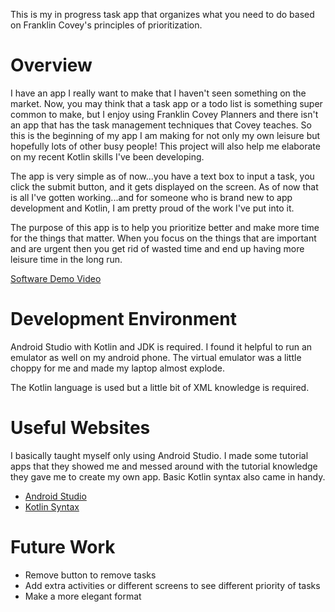 This is my in progress task app that organizes what you need to do based on Franklin Covey's principles of prioritization.

# Overview

I have an app I really want to make that I haven't seen something on the market. Now, you may think that a task app or a todo list is something super common to make, but I enjoy using Franklin Covey Planners and there isn't an app that has the task management techniques that Covey teaches. So this is the beginning of my app I am making for not only my own leisure but hopefully lots of other busy people! This project will also help me elaborate on my recent Kotlin skills I've been developing.

The app is very simple as of now...you have a text box to input a task, you click the submit button, and it gets displayed on the screen. As of now that is all I've gotten working...and for someone who is brand new to app development and Kotlin, I am pretty proud of the work I've put into it. 

The purpose of this app is to help you prioritize better and make more time for the things that matter. When you focus on the things that are important and are urgent then you get rid of wasted time and end up having more leisure time in the long run. 


[Software Demo Video](http://youtube.link.goes.here)

# Development Environment

Android Studio with Kotlin and JDK is required. I found it helpful to run an emulator as well on my android phone. The virtual emulator was a little choppy for me and made my laptop almost explode. 

The Kotlin language is used but a little bit of XML knowledge is required. 

# Useful Websites

I basically taught myself only using Android Studio. I made some tutorial apps that they showed me and messed around with the tutorial knowledge they gave me to create my own app. Basic Kotlin syntax also came in handy.
* [Android Studio](https://developer.android.com/studio)
* [Kotlin Syntax](https://kotlinlang.org/docs/basic-syntax.html)

# Future Work

* Remove button to remove tasks
* Add extra activities or different screens to see different priority of tasks
* Make a more elegant format
